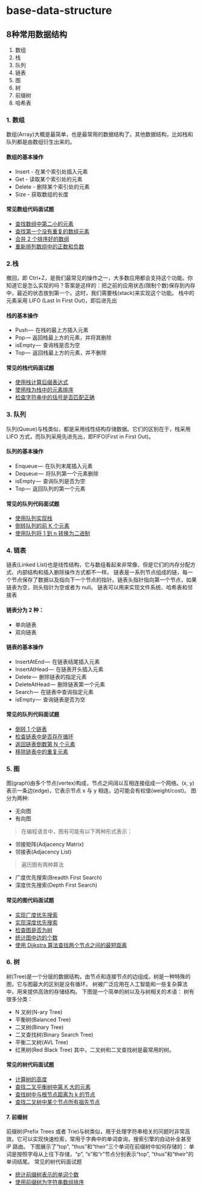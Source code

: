 # base-data-structure
## 8种常用数据结构
1. 数组
2. 栈
3. 队列
4. 链表
5. 图
6. 树
7. 前缀树
8. 哈希表
### 1. 数组
数组(Array)大概是最简单，也是最常用的数据结构了。其他数据结构，比如栈和队列都是由数组衍生出来的。
#### 数组的基本操作
- Insert - 在某个索引处插入元素
- Get - 读取某个索引处的元素
- Delete - 删除某个索引处的元素
- Size - 获取数组的长度
#### 常见数组代码面试题
- [查找数组中第二小的元素](https://www.geeksforgeeks.org/to-find-smallest-and-second-smallest-element-in-an-array/)
- [查找第一个没有重复的数组元素](https://www.geeksforgeeks.org/non-repeating-element/)
- [合并 2 个排序好的数组](https://www.geeksforgeeks.org/merge-two-sorted-arrays/)
- [重新排列数组中的正数和负数](https://www.geeksforgeeks.org/rearrange-positive-and-negative-numbers-publish/)

### 2.栈
撤回，即 Ctrl+Z，是我们最常见的操作之一，大多数应用都会支持这个功能。你知道它是怎么实现的吗？答案是这样的：把之前的应用状态(限制个数)保存到内存中，最近的状态放到第一个。这时，我们需要栈(stack)来实现这个功能。
栈中的元素采用 LIFO (Last In First Out)，即后进先出
#### 栈的基本操作
- Push —  在栈的最上方插入元素
- Pop — 返回栈最上方的元素，并将其删除
- isEmpty —  查询栈是否为空
- Top —  返回栈最上方的元素，并不删除
#### 常见的栈代码面试题
- [使用栈计算后缀表达式](https://www.geeksforgeeks.org/stack-set-4-evaluation-postfix-expression/)
- [使用栈为栈中的元素排序](https://www.geeksforgeeks.org/sort-stack-using-temporary-stack/)
- [检查字符串中的括号是否匹配正确](https://www.geeksforgeeks.org/check-for-balanced-parentheses-in-an-expression/)
### 3. 队列
队列(Queue)与栈类似，都是采用线性结构存储数据。它们的区别在于，栈采用 LIFO 方式，而队列采用先进先出，即FIFO(First in First Out)。
#### 队列的基本操作
- Enqueue —  在队列末尾插入元素
- Dequeue —  将队列第一个元素删除
- isEmpty —  查询队列是否为空
- Top —  返回队列的第一个元素
#### 常见的队列代码面试题
- [使用队列实现栈](https://www.geeksforgeeks.org/implement-stack-using-queue/)
- [倒转队列的前 K 个元素](https://www.geeksforgeeks.org/reversing-first-k-elements-queue/)
- [使用队列将 1 到 n 转换为二进制](https://www.geeksforgeeks.org/interesting-method-generate-binary-numbers-1-n/)
### 4. 链表
链表(Linked List)也是线性结构，它与数组看起来非常像，但是它们的内存分配方式、内部结构和插入删除操作方式都不一样。
链表是一系列节点组成的链，每一个节点保存了数据以及指向下一个节点的指针。链表头指针指向第一个节点，如果链表为空，则头指针为空或者为 null。
链表可以用来实现文件系统、哈希表和邻接表
#### 链表分为 2 种：
- 单向链表
- 双向链表
#### 链表的基本操作
- InsertAtEnd —  在链表结尾插入元素
- InsertAtHead —  在链表开头插入元素
- Delete —  删除链表的指定元素
- DeleteAtHead —  删除链表第一个元素
- Search —  在链表中查询指定元素
- isEmpty —  查询链表是否为空
#### 常见的队列代码面试题
- [倒转 1 个链表](https://www.geeksforgeeks.org/reverse-a-linked-list/)
- [检查链表中是否存在循环](https://www.geeksforgeeks.org/detect-loop-in-a-linked-list/)
- [返回链表倒数第 N 个元素](https://www.geeksforgeeks.org/nth-node-from-the-end-of-a-linked-list/)
- [移除链表中的重复元素](https://www.geeksforgeeks.org/remove-duplicates-from-an-unsorted-linked-list/)

### 5. 图
图(graph)由多个节点(vertex)构成，节点之间阔以互相连接组成一个网络。(x, y)表示一条边(edge)，它表示节点 x 与 y 相连。边可能会有权值(weight/cost)。
图分为两种:
- 无向图
- 有向图
> 在编程语言中，图有可能有以下两种形式表示：
- 邻接矩阵(Adjacency Matrix)
- 邻接表(Adjacency List)
> 遍历图有两种算法
- 广度优先搜索(Breadth First Search)
- 深度优先搜索(Depth First Search)
#### 常见的图代码面试题
- [实现广度优先搜索](https://www.geeksforgeeks.org/breadth-first-search-or-bfs-for-a-graph/)
- [实现深度优先搜索](https://www.geeksforgeeks.org/depth-first-search-or-dfs-for-a-graph/)
- [检查图是否为树](https://www.geeksforgeeks.org/check-given-graph-tree/)
- [统计图中边的个数](https://www.geeksforgeeks.org/count-number-edges-undirected-graph/)
- [使用 Dijkstra 算法查找两个节点之间的最短距离](https://www.geeksforgeeks.org/dijkstras-shortest-path-algorithm-greedy-algo-7/)

### 6. 树
树(Tree)是一个分层的数据结构，由节点和连接节点的边组成。树是一种特殊的图，它与图最大的区别是没有循环。
树被广泛应用在人工智能和一些复杂算法中，用来提供高效的存储结构。
下图是一个简单的树以及与树相关的术语：
树有很多分类：
- N 叉树(N-ary Tree)
- 平衡树(Balanced Tree)
- 二叉树(Binary Tree)
- 二叉查找树(Binary Search Tree)
- 平衡二叉树(AVL Tree)
- 红黑树(Red Black Tree)
其中，二叉树和二叉查找树是最常用的树。

#### 常见的树代码面试题
- [计算树的高度]()
- [查找二叉平衡树中第 K 大的元素]()
- [查找树中与根节点距离为 k 的节点]()
- [查找二叉树中某个节点所有祖先节点]()
#### 7. 前缀树
前缀树(Prefix Trees 或者 Trie)与树类似，用于处理字符串相关的问题时非常高效。它可以实现快速检索，常用于字典中的单词查询，搜索引擎的自动补全甚至 IP 路由。
下图展示了“top”, “thus”和“their”三个单词在前缀树中如何存储的：
单词是按照字母从上往下存储，“p”, “s”和“r”节点分别表示“top”, “thus”和“their”的单词结尾。
常见的树代码面试题
- [统计前缀树表示的单词个数]()
- [使用前缀树为字符串数组排序]()

